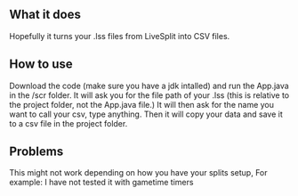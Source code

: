## What it does
  Hopefully it turns your .lss files from LiveSplit into CSV files.
  
## How to use
  Download the code (make sure you have a jdk intalled) and run the App.java in the /scr folder.
  It will ask you for the file path of your .lss (this is relative to the project folder, not the App.java file.)
  It will then ask for the name you want to call your csv, type anything.
  Then it will copy your data and save it to a csv file in the project folder.

## Problems
  This might not work depending on how you have your splits setup,
    For example:
      I have not tested it with gametime timers
